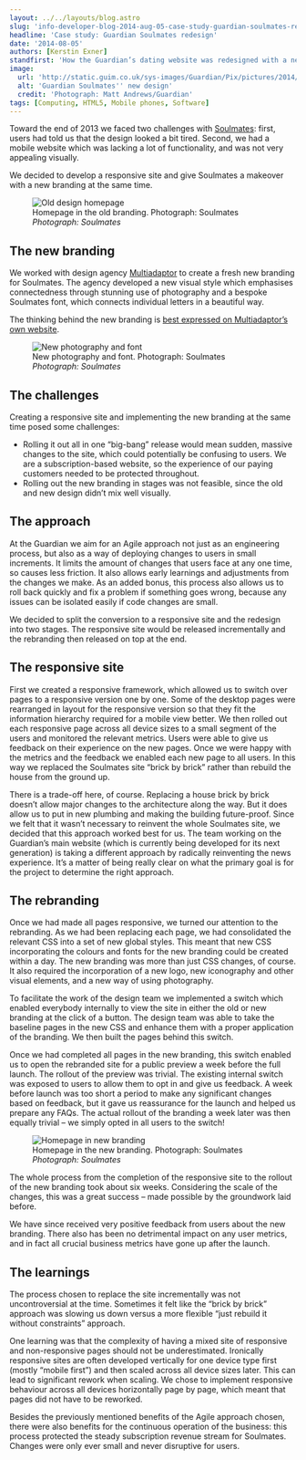 ```yaml
---
layout: ../../layouts/blog.astro
slug: 'info-developer-blog-2014-aug-05-case-study-guardian-soulmates-redesign'
headline: 'Case study: Guardian Soulmates redesign'
date: '2014-08-05'
authors: [Kerstin Exner]
standfirst: 'How the Guardian’s dating website was redesigned with a new responsive layout'
image:
  url: 'http://static.guim.co.uk/sys-images/Guardian/Pix/pictures/2014/8/4/1407145869014/b0e2630f-6653-4907-9fd1-837854789122-620x372.jpeg'
  alt: 'Guardian Soulmates'' new design'
  credit: 'Photograph: Matt Andrews/Guardian'
tags: [Computing, HTML5, Mobile phones, Software]
---
```


Toward the end of 2013 we faced two challenges with [Soulmates](https://soulmates.theguardian.com): first, users had told us that the design looked a bit tired. Second, we had a mobile website which was lacking a lot of functionality, and was not very appealing visually.

We decided to develop a responsive site and give Soulmates a makeover with a new branding at the same time.


   <figure>
   <img alt="Old design homepage" src="https://i.guim.co.uk/img/static/sys-images/Guardian/Pix/pictures/2014/8/1/1406905461261/b69a7ac9-d931-4279-a836-bb2cb1ddf22f-bestSizeAvailable.jpeg?width=620&quality=45&auto=format&fit=max&dpr=2&s=2390ed6dfb01fce884295fa1b98236b4" loading="lazy" />
   <figcaption>
     Homepage in the old branding. Photograph: Soulmates
    <i>Photograph: Soulmates</i>
    </figcaption>
    </figure>

The new branding
----------------

We worked with design agency [Multiadaptor](http://multiadaptor.com/) to create a fresh new branding for Soulmates. The agency developed a new visual style which emphasises connectedness through stunning use of photography and a bespoke Soulmates font, which connects individual letters in a beautiful way.

The thinking behind the new branding is [best expressed on Multiadaptor’s own website](http://multiadaptor.com/work/soulmates/%20).


   <figure>
   <img alt="New photography and font" src="https://i.guim.co.uk/img/static/sys-images/Guardian/Pix/pictures/2014/8/1/1406905800911/e2c6e9ef-92cd-4d2f-88ed-65f409515646-620x372.jpeg?width=620&quality=45&auto=format&fit=max&dpr=2&s=932e06cce217b724a112a78f068aad26" loading="lazy" />
   <figcaption>
     New photography and font. Photograph: Soulmates
    <i>Photograph: Soulmates</i>
    </figcaption>
    </figure>

The challenges
--------------

Creating a responsive site and implementing the new branding at the same time posed some challenges:

*   Rolling it out all in one “big-bang” release would mean sudden, massive changes to the site, which could potentially be confusing to users. We are a subscription-based website, so the experience of our paying customers needed to be protected throughout.
*   Rolling out the new branding in stages was not feasible, since the old and new design didn’t mix well visually.

The approach
------------

At the Guardian we aim for an Agile approach not just as an engineering process, but also as a way of deploying changes to users in small increments. It limits the amount of changes that users face at any one time, so causes less friction. It also allows early learnings and adjustments from the changes we make. As an added bonus, this process also allows us to roll back quickly and fix a problem if something goes wrong, because any issues can be isolated easily if code changes are small.

We decided to split the conversion to a responsive site and the redesign into two stages. The responsive site would be released incrementally and the rebranding then released on top at the end.

The responsive site
-------------------

First we created a responsive framework, which allowed us to switch over pages to a responsive version one by one. Some of the desktop pages were rearranged in layout for the responsive version so that they fit the information hierarchy required for a mobile view better. We then rolled out each responsive page across all device sizes to a small segment of the users and monitored the relevant metrics. Users were able to give us feedback on their experience on the new pages. Once we were happy with the metrics and the feedback we enabled each new page to all users. In this way we replaced the Soulmates site “brick by brick” rather than rebuild the house from the ground up.

There is a trade-off here, of course. Replacing a house brick by brick doesn’t allow major changes to the architecture along the way. But it does allow us to put in new plumbing and making the building future-proof. Since we felt that it wasn’t necessary to reinvent the whole Soulmates site, we decided that this approach worked best for us. The team working on the Guardian’s main website (which is currently being developed for its next generation) is taking a different approach by radically reinventing the news experience. It’s a matter of being really clear on what the primary goal is for the project to determine the right approach.

The rebranding
--------------

Once we had made all pages responsive, we turned our attention to the rebranding. As we had been replacing each page, we had consolidated the relevant CSS into a set of new global styles. This meant that new CSS incorporating the colours and fonts for the new branding could be created within a day. The new branding was more than just CSS changes, of course. It also required the incorporation of a new logo, new iconography and other visual elements, and a new way of using photography.

To facilitate the work of the design team we implemented a switch which enabled everybody internally to view the site in either the old or new branding at the click of a button. The design team was able to take the baseline pages in the new CSS and enhance them with a proper application of the branding. We then built the pages behind this switch.

Once we had completed all pages in the new branding, this switch enabled us to open the rebranded site for a public preview a week before the full launch. The rollout of the preview was trivial. The existing internal switch was exposed to users to allow them to opt in and give us feedback. A week before launch was too short a period to make any significant changes based on feedback, but it gave us reassurance for the launch and helped us prepare any FAQs. The actual rollout of the branding a week later was then equally trivial – we simply opted in all users to the switch!


   <figure>
   <img alt="Homepage in new branding" src="https://i.guim.co.uk/img/static/sys-images/Guardian/Pix/pictures/2014/8/1/1406905901276/fe5190cf-4bd2-4a49-9633-0598c460bda3-1024x768.jpeg?width=620&quality=45&auto=format&fit=max&dpr=2&s=0eb2e142003a16bbdad40f9e18626c1c" loading="lazy" />
   <figcaption>
     Homepage in the new branding. Photograph: Soulmates
    <i>Photograph: Soulmates</i>
    </figcaption>
    </figure>

The whole process from the completion of the responsive site to the rollout of the new branding took about six weeks. Considering the scale of the changes, this was a great success – made possible by the groundwork laid before.

We have since received very positive feedback from users about the new branding. There also has been no detrimental impact on any user metrics, and in fact all crucial business metrics have gone up after the launch.

The learnings
-------------

The process chosen to replace the site incrementally was not uncontroversial at the time. Sometimes it felt like the “brick by brick” approach was slowing us down versus a more flexible “just rebuild it without constraints” approach.

One learning was that the complexity of having a mixed site of responsive and non-responsive pages should not be underestimated. Ironically responsive sites are often developed vertically for one device type first (mostly “mobile first”) and then scaled across all device sizes later. This can lead to significant rework when scaling. We chose to implement responsive behaviour across all devices horizontally page by page, which meant that pages did not have to be reworked.

Besides the previously mentioned benefits of the Agile approach chosen, there were also benefits for the continuous operation of the business: this process protected the steady subscription revenue stream for Soulmates. Changes were only ever small and never disruptive for users.
